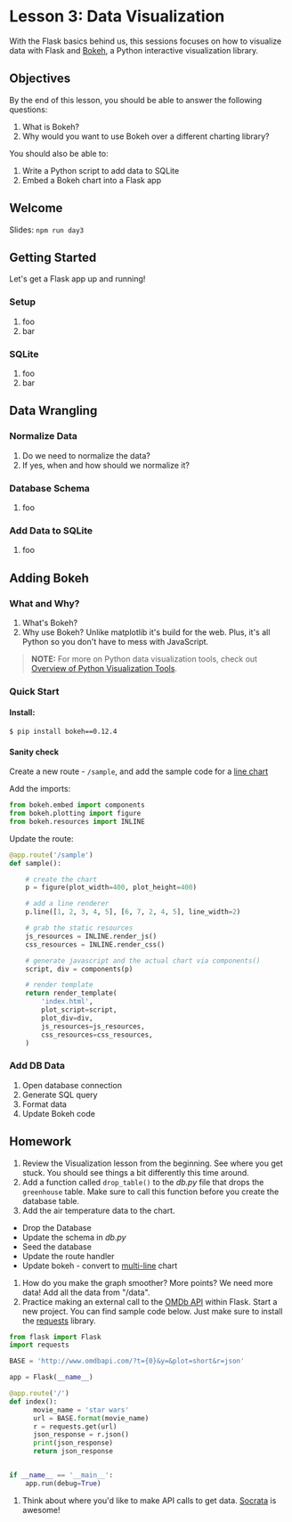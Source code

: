 # Lesson 3: Data Visualization

With the Flask basics behind us, this sessions focuses on how to visualize data with Flask and [Bokeh](http://bokeh.pydata.org/en/latest/), a Python interactive visualization library.

## Objectives

By the end of this lesson, you should be able to answer the following questions:

1. What is Bokeh?
1. Why would you want to use Bokeh over a different charting library?

You should also be able to:

1. Write a Python script to add data to SQLite
1. Embed a Bokeh chart into a Flask app

## Welcome

Slides: `npm run day3`

## Getting Started

Let's get a Flask app up and running!

### Setup

1. foo
1. bar

### SQLite

1. foo
1. bar

## Data Wrangling

### Normalize Data

1. Do we need to normalize the data?
1. If yes, when and how should we normalize it?

### Database Schema

1. foo

### Add Data to SQLite

1. foo

## Adding Bokeh

### What and Why?

1. What's Bokeh?
1. Why use Bokeh? Unlike matplotlib it's build for the web. Plus, it's all Python so you don't have to mess with JavaScript.

> **NOTE:** For more on Python data visualization tools, check out [Overview of Python Visualization Tools](http://pbpython.com/visualization-tools-1.html).

### Quick Start

#### Install:

```sh
$ pip install bokeh==0.12.4
```

#### Sanity check

Create a new route - `/sample`, and add the sample code for a [line chart](http://bokeh.pydata.org/en/latest/docs/user_guide/plotting.html#single-lines)

Add the imports:

```python
from bokeh.embed import components
from bokeh.plotting import figure
from bokeh.resources import INLINE
```

Update the route:

```python
@app.route('/sample')
def sample():

    # create the chart
    p = figure(plot_width=400, plot_height=400)

    # add a line renderer
    p.line([1, 2, 3, 4, 5], [6, 7, 2, 4, 5], line_width=2)

    # grab the static resources
    js_resources = INLINE.render_js()
    css_resources = INLINE.render_css()

    # generate javascript and the actual chart via components()
    script, div = components(p)

    # render template
    return render_template(
        'index.html',
        plot_script=script,
        plot_div=div,
        js_resources=js_resources,
        css_resources=css_resources,
    )
```

### Add DB Data

1. Open database connection
1. Generate SQL query
1. Format data
1. Update Bokeh code

## Homework

1. Review the Visualization lesson from the beginning. See where you get stuck. You should see things a bit differently this time around.
1. Add a function called `drop_table()` to the *db.py* file that drops the `greenhouse` table. Make sure to call this function before you create the database table.
1. Add the air temperature data to the chart.
  - Drop the Database
  - Update the schema in *db.py*
  - Seed the database
  - Update the route handler
  - Update bokeh - convert to [multi-line](http://bokeh.pydata.org/en/latest/docs/user_guide/plotting.html#multiple-lines) chart
1. How do you make the graph smoother? More points? We need more data! Add all the data from "/data".
1. Practice making an external call to the [OMDb API](http://www.omdbapi.com/) within Flask. Start a new project. You can find sample code below. Just make sure to install the [requests](http://docs.python-requests.org/en/master/) library.

  ```python
  from flask import Flask
  import requests

  BASE = 'http://www.omdbapi.com/?t={0}&y=&plot=short&r=json'

  app = Flask(__name__)

  @app.route('/')
  def index():
        movie_name = 'star wars'
        url = BASE.format(movie_name)
        r = requests.get(url)
        json_response = r.json()
        print(json_response)
        return json_response


  if __name__ == '__main__':
      app.run(debug=True)
  ```

1. Think about where you'd like to make API calls to get data. [Socrata](https://dev.socrata.com/) is awesome!
